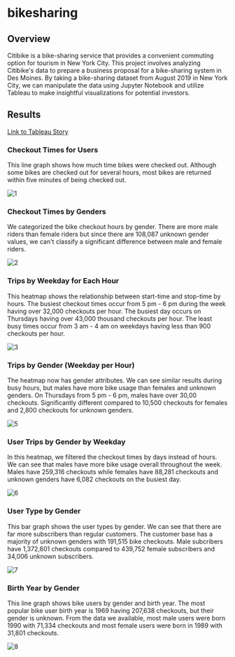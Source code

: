 # bikesharing

## Overview
Citibike is a bike-sharing service that provides a convenient commuting option for tourism in New York City. This project involves analyzing Citibike's data to prepare a business proposal for a bike-sharing system in Des Moines. By taking a bike-sharing dataset from August 2019 in New York City, we can manipulate the data using Jupyter Notebook and utilize Tableau to make insightful visualizations for potential investors. 

## Results
[Link to Tableau Story](https://public.tableau.com/shared/P3DWY4YXW?:display_count=n&:origin=viz_share_link)

### Checkout Times for Users
This line graph shows how much time bikes were checked out. Although some bikes are checked out for several hours, most bikes are returned within five minutes of being checked out.

![1](https://user-images.githubusercontent.com/106359564/220800749-ba3d20dd-a355-4436-ac66-5bcba6dea244.png)


### Checkout Times by Genders
We categorized the bike checkout hours by gender. There are more male riders than female riders but since there are 108,087 unknown gender values,  we can't classify a significant difference between male and female riders.

![2](https://user-images.githubusercontent.com/106359564/220800756-aeddba5f-7305-4811-8c14-87f83cdb46f8.png)


### Trips by Weekday for Each Hour
This heatmap shows the relationship between start-time and stop-time by hours. The busiest checkout times occur from 5 pm - 6 pm during the week having over 32,000 checkouts per hour. The busiest day occurs on Thursdays having over 43,000 thousand checkouts per hour. The least busy times occur from 3 am - 4 am on weekdays having less than 900 checkouts per hour. 

![3](https://user-images.githubusercontent.com/106359564/220800771-1b1c63a6-97bb-46cd-8177-601416f9001f.png)


### Trips by Gender (Weekday per Hour)
The heatmap now has gender attributes. We can see similar results during busy hours, but males have more bike usage than females and unknown genders. On Thursdays from 5 pm - 6 pm, males have over 30,00 checkouts.  Significantly different compared to 10,500 checkouts for females and 2,800 checkouts for unknown genders.

![5](https://user-images.githubusercontent.com/106359564/220800791-aa619af7-d0d1-4d21-988b-fd93f5fcd552.png)


### User Trips by Gender by Weekday
In this heatmap, we filtered the checkout times by days instead of hours. We can see that males have more bike usage overall throughout the week. Males have 259,316 checkouts while females have 88,281 checkouts and unknown genders have 6,082 checkouts on the busiest day.

![6](https://user-images.githubusercontent.com/106359564/220800799-6cb0e948-fa71-494d-9f2f-4088a8a8da57.png)


### User Type by Gender
This bar graph shows the user types by gender. We can see that there are far more subscribers than regular customers. The customer base has a majority of unknown genders with 191,515 bike checkouts. Male subcribers have 1,372,601 checkouts compared to 439,752 female subscribers and 34,006 unknown subscribers. 

![7](https://user-images.githubusercontent.com/106359564/221073667-505d6aa1-19bd-4c28-9cf3-a3de89014a3c.png)


### Birth Year by Gender
This line graph shows bike users by gender and birth year. The most popular bike user birth year is 1969 having 207,638 checkouts, but their gender is unknown. From the data we available, most male users were born 1990  with 71,334 checkouts and most female users were born in 1989 with 31,801 checkouts.

![8](https://user-images.githubusercontent.com/106359564/221073675-e14c74af-1f67-4add-aab3-ca484d4e5306.png)

